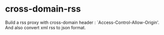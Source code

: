 # cross-domain-rss
Build a rss proxy with cross-domain header : `Access-Control-Allow-Origin'. And also convert xml rss to json format.
